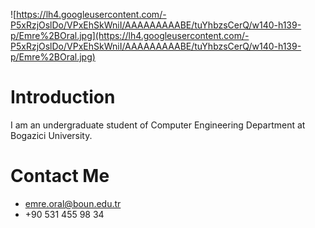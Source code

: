 ![https://lh4.googleusercontent.com/-P5xRzjOslDo/VPxEhSkWniI/AAAAAAAAABE/tuYhbzsCerQ/w140-h139-p/Emre%2BOral.jpg](https://lh4.googleusercontent.com/-P5xRzjOslDo/VPxEhSkWniI/AAAAAAAAABE/tuYhbzsCerQ/w140-h139-p/Emre%2BOral.jpg)

# Introduction #

I am an undergraduate student of Computer Engineering Department at Bogazici University.

# Contact Me #

  * emre.oral@boun.edu.tr
  * +90 531 455 98 34